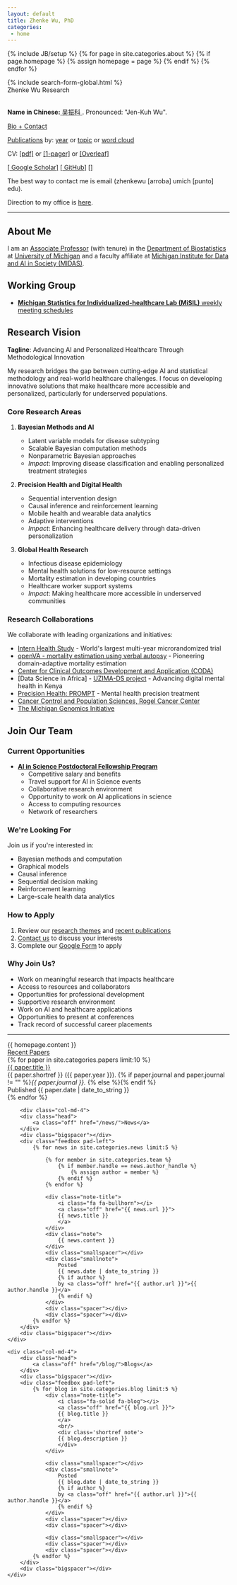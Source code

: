 ```yaml
---
layout: default
title: Zhenke Wu, PhD
categories:
 - home
---
```

{% include JB/setup %}
{% for page in site.categories.about %}
{% if page.homepage %}
	{% assign homepage = page %}
{% endif %}
{% endfor %}

<link rel="stylesheet" href="https://cdn.jsdelivr.net/gh/jpswalsh/academicons@1/css/academicons.min.css">

<div>
{% include search-form-global.html %}
</div> 

<div class="row">
   <div class="col-sm-12">
        <div class="bigtitle logobox">
            Zhenke Wu Research
        </div> 
    </div>
</div>	

<br>

**Name in Chinese:**[ 吴振科 <i class="fa-brands fa-soundcloud"></i>](https://soundcloud.com/zhenke-wu/zhenke-wu-name). Pronounced: "Jen-Kuh Wu".

[Bio + Contact](/team/zhenke-wu)

[Publications](/papers/) by: [year](papers/archive/year) or [topic](papers/archive/topic) or [word cloud](papers/archive/explore)

CV: [[pdf]](assets/pdfs/team/zhenkewu_cv.pdf) or [[1-pager]](assets/pdfs/team/zhenkewu_cv_one_page.pdf) or [[Overleaf]](https://www.overleaf.com/read/dbktqfjxccbv)

[[<i class="fa-brands fa-google-scholar"></i> Google Scholar]](https://scholar.google.com/citations?user=3ffCNrEAAAAJ&hl=en) [[<i class="fa-brands fa-github"></i> GitHub]](https://github.com/zhenkewu?tab=activity) [[<i class="fa-brands fa-x-twitter"></i>]](https://twitter.com/ZhenkeWu)

The best way to contact me is email (zhenkewu [arroba] umich [punto] edu). 

Direction to my office is [here](assets/pdfs/team/zhenkewu-office.pdf).

<hr/>

## About Me

I am an [Associate Professor](https://sph.umich.edu/faculty-profiles/wu-zhenke.html) (with tenure) in the [Department of Biostatistics](https://sph.umich.edu/biostat/) at [University of Michigan](https://www.umich.edu) and a faculty affiliate at [Michigan Institute for Data and AI in Society (MIDAS)](http://midas.umich.edu).

## Working Group

- [__Michigan Statistics for Individualized-healthcare Lab (MiSIL)__ weekly meeting schedules](https://docs.google.com/spreadsheets/d/1CfHqh74SrGH5zuo8W_L_hAGdLJdt_9jLgaeBtoxYp88/edit?usp=sharing)
  
## Research Vision

**Tagline**: Advancing AI and Personalized Healthcare Through Methodological Innovation

My research bridges the gap between cutting-edge AI and statistical methodology and real-world healthcare challenges. I focus on developing innovative solutions that make healthcare more accessible and personalized, particularly for underserved populations.

### Core Research Areas

1. **Bayesian Methods and AI**
   - Latent variable models for disease subtyping
   - Scalable Bayesian computation methods
   - Nonparametric Bayesian approaches
   - *Impact*: Improving disease classification and enabling personalized treatment strategies

2. **Precision Health and Digital Health**
   - Sequential intervention design
   - Causal inference and reinforcement learning
   - Mobile health and wearable data analytics
   - Adaptive interventions
   - *Impact*: Enhancing healthcare delivery through data-driven personalization

3. **Global Health Research**
   - Infectious disease epidemiology
   - Mental health solutions for low-resource settings
   - Mortality estimation in developing countries
   - Healthcare worker support systems
   - *Impact*: Making healthcare more accessible in underserved communities

### Research Collaborations

We collaborate with leading organizations and initiatives:
- [Intern Health Study](https://www.srijan-sen-lab.com/intern-health-study) - World's largest multi-year microrandomized trial
- [openVA - mortality estimation using verbal autopsy](https://openva.net/) - Pioneering domain-adaptive mortality estimation
- [Center for Clinical Outcomes Development and Application (CODA)](https://medresearch.umich.edu/labs-departments/centers/coda)
- [Data Science in Africa] - [UZIMA-DS project](https://uzimadatascience.org/) - Advancing digital mental health in Kenya
- [Precision Health: PROMPT](https://precisionhealth.umich.edu/workgroups/prompt/) - Mental health precision treatment
- [Cancer Control and Population Sciences, Rogel Cancer Center](http://www.mcancer.org/research/programs/cancer-control-and-population-sciences)
- [The Michigan Genomics Initiative](https://www.michigangenomics.org)

## Join Our Team

### Current Opportunities

- **[AI in Science Postdoctoral Fellowship Program](https://midas.umich.edu/training/postdoctoral-programs/schmidt-ai-in-science-postdoctoral-fellowship/)**
  - Competitive salary and benefits
  - Travel support for AI in Science events
  - Collaborative research environment
  - Opportunity to work on AI applications in science
  - Access to computing resources
  - Network of researchers

### We're Looking For

Join us if you're interested in:
- Bayesian methods and computation
- Graphical models
- Causal inference
- Sequential decision making
- Reinforcement learning
- Large-scale health data analytics

### How to Apply

1. Review our [research themes](#research-vision) and [recent publications](papers/archive/year)
2. [Contact us](/sayhi/) to discuss your interests
3. Complete our [Google Form](https://forms.gle/zNf4aMBiE69prweU7) to apply

### Why Join Us?

- Work on meaningful research that impacts healthcare
- Access to resources and collaborators
- Opportunities for professional development
- Supportive research environment
- Work on AI and healthcare applications
- Opportunities to present at conferences
- Track record of successful career placements



<hr/>

<div class="row">
	<div class="col-md-12">
		<div class="head">
			{{ homepage.content }}
		</div>
	</div>				
</div>

<div class="row">
	<div class="col-md-4">
		<div class="head">
			<a class="off" href="/papers/">Recent Papers
			</a>
		</div>
		<div class="bigspacer"></div>
		<div class="feedbox pad-left">		
			{% for paper in site.categories.papers limit:10 %}
				<div class="note-title">
					<i class="fa-regular fa-file-lines"></i>
					<a class="off" href="{{ paper.url }}">
					{{ paper.title }}
					</a>
					<br/>
					<div class='shortref note'>
					{{ paper.shortref }} ({{ paper.year }}). {% if paper.journal and paper.journal != "" %}<i>{{ paper.journal }}.</i>
          {% else %}{% endif %}
					</div>
				</div>
				<div class="smallspacer"></div>
				<div class="smallnote">
					Published
					{{ paper.date | date_to_string }}
				</div>
				<div class="spacer"></div>	
				<div class="spacer"></div>				
			{% endfor %}
		</div>
		<div class="bigspacer"></div>		
	</div>
	
    	<div class="col-md-4">
		<div class="head">
			<a class="off" href="/news/">News</a>
		</div>
		<div class="bigspacer"></div>
		<div class="feedbox pad-left">
			{% for news in site.categories.news limit:5 %}
			
				{% for member in site.categories.team %}
					{% if member.handle == news.author_handle %}
						{% assign author = member %}
					{% endif %}
				{% endfor %}		
				
				<div class="note-title">
					<i class="fa fa-bullhorn"></i>
					<a class="off" href="{{ news.url }}">
					{{ news.title }}
					</a>
				</div>
				<div class="note">
					{{ news.content }}
				</div>
				<div class="smallspacer"></div>
				<div class="smallnote">
					Posted
					{{ news.date | date_to_string }}
					{% if author %}
					by <a class="off" href="{{ author.url }}">{{ author.handle }}</a>
					{% endif %}						
				</div>
				<div class="spacer"></div>	
				<div class="spacer"></div>				
			{% endfor %}
		</div>
		<div class="bigspacer"></div>		
	</div>

	<div class="col-md-4">
		<div class="head">
			<a class="off" href="/blog/">Blogs</a>
		</div>
		<div class="bigspacer"></div>
		<div class="feedbox pad-left">
			{% for blog in site.categories.blog limit:5 %}
				<div class="note-title">
					<i class="fa-solid fa-blog"></i>
					<a class="off" href="{{ blog.url }}">
					{{ blog.title }}
					</a>
					<br/>
					<div class='shortref note'>
					{{ blog.description }}
					</div>
				</div>
				
				<div class="smallspacer"></div>
				<div class="smallnote">
					Posted
					{{ blog.date | date_to_string }}
					{% if author %}
					by <a class="off" href="{{ author.url }}">{{ author.handle }}</a>
					{% endif %}						
				</div>
				<div class="spacer"></div>	
				<div class="spacer"></div>
				
				<div class="smallspacer"></div>
				<div class="spacer"></div>
				<div class="spacer"></div>
			{% endfor %}
		</div>
		<div class="bigspacer"></div>
	</div>
</div>

<div class="bigspacer"></div>
